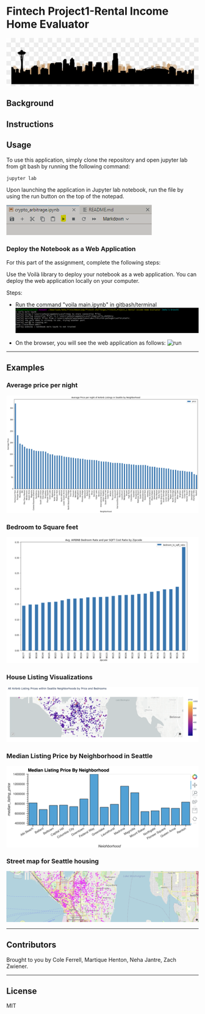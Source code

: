 # Fintech Project1-Rental Income Home Evaluator
![seattle](images/seattle.png)
## Background

## Instructions


## Usage

To use this application, simply clone the repository and open jupyter lab from git bash by running the following command:

```python
jupyter lab
```

Upon launching the application in Jupyter lab notebook, run the file by using the run button on the top of the notepad.

![run](images/run.png)

### Deploy the Notebook as a Web Application
For this part of the assignment, complete the following steps:

Use the Voilà library to deploy your notebook as a web application. You can deploy the web application locally on your computer.

Steps:
* Run the command "voila main.ipynb" in gitbash/terminal
![run](images/voila.png)

* On the browser, you will see the web application as follows:
![run](images/.png)

---
## Examples

### Average price per night
![run](images/avg_price_per_night.png)
### Bedroom to Square feet
![run](images/bdr_to_sqrft.png)
### House Listing Visualizations
![run](images/listing_visualizations.png)
### Median Listing Price by Neighborhood in Seattle
![run](images/median.png)
### Street map for Seattle housing
![run](images/street_map.png)

---
## Contributors

Brought to you by Cole Ferrell, Martique Henton, Neha Jantre, Zach Zwiener.

---

## License

MIT